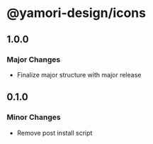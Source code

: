 # @yamori-design/icons

## 1.0.0

### Major Changes

- Finalize major structure with major release

## 0.1.0

### Minor Changes

- Remove post install script
